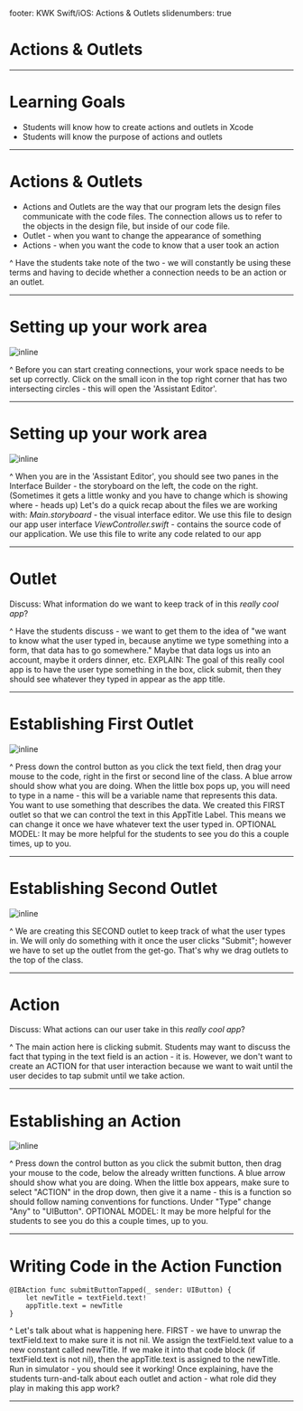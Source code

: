 footer: KWK Swift/iOS: Actions & Outlets
slidenumbers: true

# Actions & Outlets

---

# Learning Goals

* Students will know how to create actions and outlets in Xcode
* Students will know the purpose of actions and outlets

---

# Actions & Outlets

* Actions and Outlets are the way that our program lets the design files communicate with the code files. The connection allows us to refer to the objects in the design file, but inside of our code file.
* Outlet - when you want to change the appearance of something
* Actions - when you want the code to know that a user took an action


^ Have the students take note of the two - we will constantly be using these terms and having to decide whether a connection needs to be an action or an outlet.

---

# Setting up your work area

![inline](slide_images/storyboard.png)

^ Before you can start creating connections, your work space needs to be set up correctly.
Click on the small icon in the top right corner that has two intersecting circles - this will open the 'Assistant Editor'.

---

# Setting up your work area

![inline](slide_images/assistant-editor.png)

^ When you are in the 'Assistant Editor', you should see two panes in the Interface Builder - the storyboard on the left, the code on the right. (Sometimes it gets a little wonky and you have to change which is showing where - heads up)
Let's do a quick recap about the files we are working with:
*Main.storyboard* - the visual interface editor. We use this file to design our app user interface
*ViewController.swift* - contains the source code of our application. We use this file to write any code related to our app 

---

# Outlet

Discuss: What information do we want to keep track of in this _really cool app_?

^ Have the students discuss - we want to get them to the idea of "we want to know what the user typed in, because anytime we type something into a form, that data has to go somewhere." Maybe that data logs us into an account, maybe it orders dinner, etc.
EXPLAIN: The goal of this really cool app is to have the user type something in the box, click submit, then they should see whatever they typed in appear as the app title.

---

# Establishing First Outlet

![inline](slide_images/outlet-giphy1.gif)

^ Press down the control button as you click the text field, then drag your mouse to the code, right in the first or second line of the class. A blue arrow should show what you are doing. When the little box pops up, you will need to type in a name - this will be a variable name that represents this data. You want to use something that describes the data.
We created this FIRST outlet so that we can control the text in this AppTitle Label. This means we can change it once we have whatever text the user typed in.
OPTIONAL MODEL: It may be more helpful for the students to see you do this a couple times, up to you.

---

# Establishing Second Outlet

![inline](slide_images/outlet-giphy2.gif)

^ We are creating this SECOND outlet to keep track of what the user types in. We will only do something with it once the user clicks "Submit"; however we have to set up the outlet from the get-go. That's why we drag outlets to the top of the class.

---

# Action

Discuss: What actions can our user take in this _really cool app_?

^ The main action here is clicking submit. Students may want to discuss the fact that typing in the text field is an action - it is. However, we don't want to create an ACTION for that user interaction because we want to wait until the user decides to tap submit until we take action.

---

# Establishing an Action

![inline](slide_images/action-giphy.gif)

^ Press down the control button as you click the submit button, then drag your mouse to the code, below the already written functions. A blue arrow should show what you are doing. When the little box appears, make sure to select "ACTION" in the drop down, then give it a name - this is a function so should follow naming conventions for functions. Under "Type" change "Any" to "UIButton".
OPTIONAL MODEL: It may be more helpful for the students to see you do this a couple times, up to you.

---

# Writing Code in the Action Function

```
@IBAction func submitButtonTapped(_ sender: UIButton) {
    let newTitle = textField.text!
    appTitle.text = newTitle   
}
```

^ Let's talk about what is happening here.
FIRST - we have to unwrap the textField.text to make sure it is not nil.
We assign the textField.text value to a new constant called newTitle.
If we make it into that code block (if textField.text is not nil), then the appTitle.text is assigned to the newTitle.
Run in simulator - you should see it working!
Once explaining, have the students turn-and-talk about each outlet and action - what role did they play in making this app work?

---
